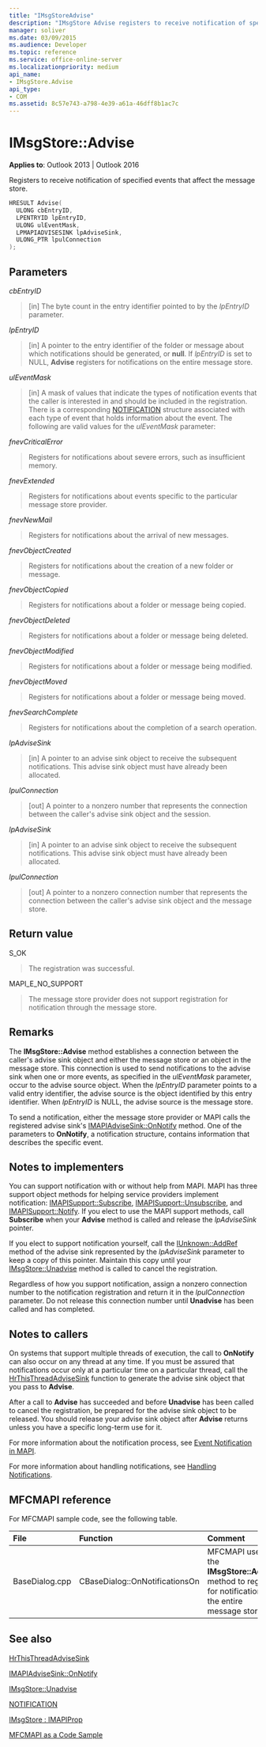 ```yaml
---
title: "IMsgStoreAdvise"
description: "IMsgStore Advise registers to receive notification of specified events that affect the message store."
manager: soliver
ms.date: 03/09/2015
ms.audience: Developer
ms.topic: reference
ms.service: office-online-server
ms.localizationpriority: medium
api_name:
- IMsgStore.Advise
api_type:
- COM
ms.assetid: 8c57e743-a798-4e39-a61a-46dff8b1ac7c
---
```


# IMsgStore::Advise

  
  
**Applies to**: Outlook 2013 | Outlook 2016 
  
Registers to receive notification of specified events that affect the message store.
  
```cpp
HRESULT Advise(
  ULONG cbEntryID,
  LPENTRYID lpEntryID,
  ULONG ulEventMask,
  LPMAPIADVISESINK lpAdviseSink,
  ULONG_PTR lpulConnection
);
```

## Parameters

 _cbEntryID_
  
> [in] The byte count in the entry identifier pointed to by the  _lpEntryID_ parameter. 
    
 _lpEntryID_
  
> [in] A pointer to the entry identifier of the folder or message about which notifications should be generated, or **null**. If  _lpEntryID_ is set to NULL, **Advise** registers for notifications on the entire message store. 
    
 _ulEventMask_
  
> [in] A mask of values that indicate the types of notification events that the caller is interested in and should be included in the registration. There is a corresponding [NOTIFICATION](notification.md) structure associated with each type of event that holds information about the event. The following are valid values for the  _ulEventMask_ parameter: 
    
 _fnevCriticalError_
  
> Registers for notifications about severe errors, such as insufficient memory.
    
 _fnevExtended_
  
> Registers for notifications about events specific to the particular message store provider.
    
 _fnevNewMail_
  
> Registers for notifications about the arrival of new messages. 
    
 _fnevObjectCreated_
  
> Registers for notifications about the creation of a new folder or message.
    
 _fnevObjectCopied_
  
> Registers for notifications about a folder or message being copied.
    
 _fnevObjectDeleted_
  
> Registers for notifications about a folder or message being deleted.
    
 _fnevObjectModified_
  
> Registers for notifications about a folder or message being modified.
    
 _fnevObjectMoved_
  
> Registers for notifications about a folder or message being moved.
    
 _fnevSearchComplete_
  
> Registers for notifications about the completion of a search operation.
    
 _lpAdviseSink_
  
> [in] A pointer to an advise sink object to receive the subsequent notifications. This advise sink object must have already been allocated.
    
 _lpulConnection_
  
> [out] A pointer to a nonzero number that represents the connection between the caller's advise sink object and the session. 
    
 _lpAdviseSink_
  
> [in] A pointer to an advise sink object to receive the subsequent notifications. This advise sink object must have already been allocated. 
    
 _lpulConnection_
  
> [out] A pointer to a nonzero connection number that represents the connection between the caller's advise sink object and the message store.
    
## Return value

S_OK 
  
> The registration was successful.
    
MAPI_E_NO_SUPPORT 
  
> The message store provider does not support registration for notification through the message store.
    
## Remarks

The **IMsgStore::Advise** method establishes a connection between the caller's advise sink object and either the message store or an object in the message store. This connection is used to send notifications to the advise sink when one or more events, as specified in the _ulEventMask_ parameter, occur to the advise source object. When the  _lpEntryID_ parameter points to a valid entry identifier, the advise source is the object identified by this entry identifier. When  _lpEntryID_ is NULL, the advise source is the message store. 
  
To send a notification, either the message store provider or MAPI calls the registered advise sink's [IMAPIAdviseSink::OnNotify](imapiadvisesink-onnotify.md) method. One of the parameters to **OnNotify**, a notification structure, contains information that describes the specific event.
  
## Notes to implementers

You can support notification with or without help from MAPI. MAPI has three support object methods for helping service providers implement notification: [IMAPISupport::Subscribe](imapisupport-subscribe.md), [IMAPISupport::Unsubscribe](imapisupport-unsubscribe.md), and [IMAPISupport::Notify](imapisupport-notify.md). If you elect to use the MAPI support methods, call **Subscribe** when your **Advise** method is called and release the  _lpAdviseSink_ pointer. 
  
If you elect to support notification yourself, call the [IUnknown::AddRef](https://msdn.microsoft.com/library/ms691379%28v=VS.85%29.aspx) method of the advise sink represented by the  _lpAdviseSink_ parameter to keep a copy of this pointer. Maintain this copy until your [IMsgStore::Unadvise](imsgstore-unadvise.md) method is called to cancel the registration. 
  
Regardless of how you support notification, assign a nonzero connection number to the notification registration and return it in the _lpulConnection_ parameter. Do not release this connection number until **Unadvise** has been called and has completed. 
  
## Notes to callers

On systems that support multiple threads of execution, the call to **OnNotify** can also occur on any thread at any time. If you must be assured that notifications occur only at a particular time on a particular thread, call the [HrThisThreadAdviseSink](hrthisthreadadvisesink.md) function to generate the advise sink object that you pass to **Advise**. 
  
After a call to **Advise** has succeeded and before **Unadvise** has been called to cancel the registration, be prepared for the advise sink object to be released. You should release your advise sink object after **Advise** returns unless you have a specific long-term use for it. 
  
For more information about the notification process, see [Event Notification in MAPI](event-notification-in-mapi.md). 
  
For more information about handling notifications, see [Handling Notifications](handling-notifications.md). 
  
## MFCMAPI reference

For MFCMAPI sample code, see the following table.
  
|**File**|**Function**|**Comment**|
|:-----|:-----|:-----|
|BaseDialog.cpp  <br/> |CBaseDialog::OnNotificationsOn  <br/> |MFCMAPI uses the **IMsgStore::Advise** method to register for notifications on the entire message store. |
   
## See also



[HrThisThreadAdviseSink](hrthisthreadadvisesink.md)
  
[IMAPIAdviseSink::OnNotify](imapiadvisesink-onnotify.md)
  
[IMsgStore::Unadvise](imsgstore-unadvise.md)
  
[NOTIFICATION](notification.md)
  
[IMsgStore : IMAPIProp](imsgstoreimapiprop.md)


[MFCMAPI as a Code Sample](mfcmapi-as-a-code-sample.md)


